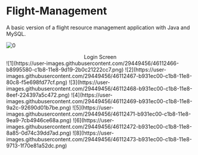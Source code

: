 # Flight-Management
A basic version of a flight resource management application with Java and MySQL.

![0](https://user-images.githubusercontent.com/29449456/46112465-b8995580-c1b8-11e8-8b5f-6a228c89aa40.png)
<center>Login Screen</center>
![1](https://user-images.githubusercontent.com/29449456/46112466-b8995580-c1b8-11e8-9d19-2b0c21222cc7.png)
![2](https://user-images.githubusercontent.com/29449456/46112467-b931ec00-c1b8-11e8-80c8-f5e698fd77cf.png)
![3](https://user-images.githubusercontent.com/29449456/46112468-b931ec00-c1b8-11e8-8eef-224397a5c472.png)
![4](https://user-images.githubusercontent.com/29449456/46112469-b931ec00-c1b8-11e8-9a2c-92690d01b7be.png)
![5](https://user-images.githubusercontent.com/29449456/46112471-b931ec00-c1b8-11e8-9ea9-7cb4946ce68a.png)
![6](https://user-images.githubusercontent.com/29449456/46112472-b931ec00-c1b8-11e8-8a85-0d74c39dd7ad.png)
![8](https://user-images.githubusercontent.com/29449456/46112473-b931ec00-c1b8-11e8-9713-1f70e81a52dc.png)
